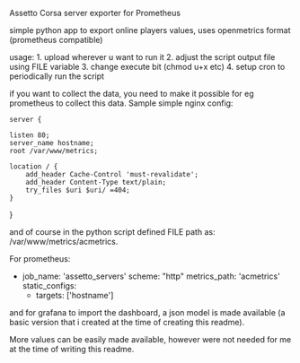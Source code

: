 Assetto Corsa server exporter for Prometheus

simple python app to export online players values, uses openmetrics format (prometheus compatible)

usage:
    1. upload wherever u want to run it
    2. adjust the script output file using FILE variable
    3. change execute bit (chmod u+x etc) 
    4. setup cron to periodically run the script

if you want to collect the data, you need to make it possible for eg prometheus to collect this data. Sample simple nginx config:

    server {
    
    listen 80;
    server_name hostname; 
    root /var/www/metrics;

    location / {
        add_header Cache-Control 'must-revalidate';
        add_header Content-Type text/plain;
        try_files $uri $uri/ =404;
    }
}

and of course in the python script defined FILE path as: /var/www/metrics/acmetrics.

For prometheus: 

  - job_name: 'assetto_servers'
    scheme: "http"
    metrics_path: 'acmetrics'
    static_configs:
    - targets: ['hostname']

and for grafana to import the dashboard, a json model is made available (a basic version that i created at the time of creating this readme).

More values can be easily made available, however were not needed for me at the time of writing this readme.
